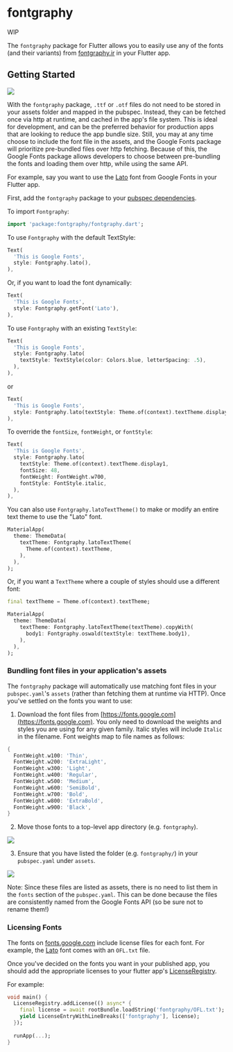# fontgraphy

WIP

The `fontgraphy` package for Flutter allows you to easily use any of the fonts
(and their variants) from [fontgraphy.ir](https://fontgraphy.ir) in your Flutter app.

## Getting Started

![](https://raw.githubusercontent.com/material-foundation/google-fonts-flutter/master/readme_images/main.gif)

With the `fontgraphy` package, `.ttf` or `.otf` files do not need to be stored in your assets folder and mapped in
the pubspec. Instead, they can be fetched once via http at runtime, and cached in the app's file system. This is ideal for development, and can be the preferred behavior for production apps that
are looking to reduce the app bundle size. Still, you may at any time choose to include the font file in the assets, and the Google Fonts package will prioritize pre-bundled files over http fetching.
Because of this, the Google Fonts package allows developers to choose between pre-bundling the fonts and loading them over http, while using the same API.

For example, say you want to use the [Lato](https://fonts.google.com/specimen/Lato) font from Google Fonts in your Flutter app.

First, add the `fontgraphy` package to your [pubspec dependencies](https://pub.dev/packages/fontgraphy#-installing-tab-).

To import `Fontgraphy`:

```dart
import 'package:fontgraphy/fontgraphy.dart';
```

To use `Fontgraphy` with the default TextStyle:

```dart
Text(
  'This is Google Fonts',
  style: Fontgraphy.lato(),
),
```

Or, if you want to load the font dynamically:

```dart
Text(
  'This is Google Fonts',
  style: Fontgraphy.getFont('Lato'),
),
```

To use `Fontgraphy` with an existing `TextStyle`:

```dart
Text(
  'This is Google Fonts',
  style: Fontgraphy.lato(
    textStyle: TextStyle(color: Colors.blue, letterSpacing: .5),
  ),
),
```

or

```dart
Text(
  'This is Google Fonts',
  style: Fontgraphy.lato(textStyle: Theme.of(context).textTheme.display1),
),
```

To override the `fontSize`, `fontWeight`, or `fontStyle`:

```dart
Text(
  'This is Google Fonts',
  style: Fontgraphy.lato(
    textStyle: Theme.of(context).textTheme.display1,
    fontSize: 48,
    fontWeight: FontWeight.w700,
    fontStyle: FontStyle.italic,
  ),
),
```

You can also use `Fontgraphy.latoTextTheme()` to make or modify an entire text theme to use the "Lato" font.

```dart
MaterialApp(
  theme: ThemeData(
    textTheme: Fontgraphy.latoTextTheme(
      Theme.of(context).textTheme,
    ),
  ),
);
```

Or, if you want a `TextTheme` where a couple of styles should use a different font:

```dart
final textTheme = Theme.of(context).textTheme;

MaterialApp(
  theme: ThemeData(
    textTheme: Fontgraphy.latoTextTheme(textTheme).copyWith(
      body1: Fontgraphy.oswald(textStyle: textTheme.body1),
    ),
  ),
);
```

### Bundling font files in your application's assets

The `fontgraphy` package will automatically use matching font files in your `pubspec.yaml`'s
`assets` (rather than fetching them at runtime via HTTP). Once you've settled on the fonts
you want to use:

1. Download the font files from [https://fonts.google.com](https://fonts.google.com).
You only need to download the weights and styles you are using for any given family.
Italic styles will include `Italic` in the filename. Font weights map to file names as follows:

```dart
{
  FontWeight.w100: 'Thin',
  FontWeight.w200: 'ExtraLight',
  FontWeight.w300: 'Light',
  FontWeight.w400: 'Regular',
  FontWeight.w500: 'Medium',
  FontWeight.w600: 'SemiBold',
  FontWeight.w700: 'Bold',
  FontWeight.w800: 'ExtraBold',
  FontWeight.w900: 'Black',
}
```

2. Move those fonts to a top-level app directory (e.g. `fontgraphy`).

![](https://raw.githubusercontent.com/material-foundation/google-fonts-flutter/master/readme_images/fontgraphy_folder.png)

3. Ensure that you have listed the folder (e.g. `fontgraphy/`) in your `pubspec.yaml` under `assets`.

![](https://raw.githubusercontent.com/material-foundation/google-fonts-flutter/master/readme_images/fontgraphy_pubspec_assets.png)

Note: Since these files are listed as assets, there is no need to list them in the `fonts` section
of the `pubspec.yaml`. This can be done because the files are consistently named from the Google Fonts API
(so be sure not to rename them!)

### Licensing Fonts
The fonts on [fonts.google.com](https://fonts.google.com/) include license files for each font. For
example, the [Lato](https://fonts.google.com/specimen/Lato) font comes with an `OFL.txt` file.

Once you've decided on the fonts you want in your published app, you should add the appropriate
licenses to your flutter app's [LicenseRegistry](https://api.flutter.dev/flutter/foundation/LicenseRegistry-class.html).

For example:
```dart
void main() {
  LicenseRegistry.addLicense(() async* {
    final license = await rootBundle.loadString('fontgraphy/OFL.txt');
    yield LicenseEntryWithLineBreaks(['fontgraphy'], license);
  });
  
  runApp(...);
}
```
